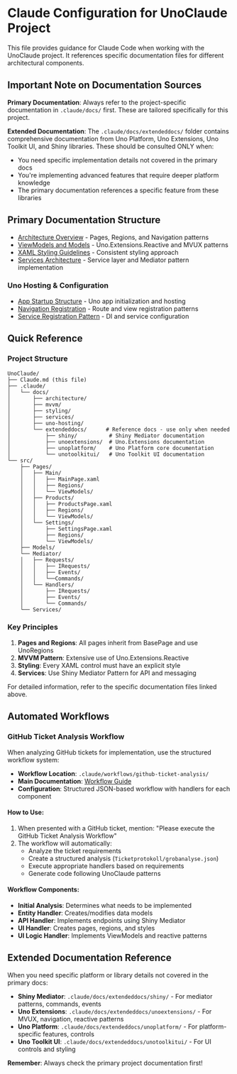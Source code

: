 # Claude Configuration for UnoClaude Project

This file provides guidance for Claude Code when working with the UnoClaude project. It references specific documentation files for different architectural components.

## Important Note on Documentation Sources

**Primary Documentation**: Always refer to the project-specific documentation in `.claude/docs/` first. These are tailored specifically for this project.

**Extended Documentation**: The `.claude/docs/extendeddocs/` folder contains comprehensive documentation from Uno Platform, Uno Extensions, Uno Toolkit UI, and Shiny libraries. These should be consulted ONLY when:
- You need specific implementation details not covered in the primary docs
- You're implementing advanced features that require deeper platform knowledge
- The primary documentation references a specific feature from these libraries

## Primary Documentation Structure

- [Architecture Overview](./.claude/docs/architecture/README.md) - Pages, Regions, and Navigation patterns
- [ViewModels and Models](./.claude/docs/mvvm/README.md) - Uno.Extensions.Reactive and MVUX patterns
- [XAML Styling Guidelines](./.claude/docs/styling/README.md) - Consistent styling approach
- [Services Architecture](./.claude/docs/services/README.md) - Service layer and Mediator pattern implementation

### Uno Hosting & Configuration
- [App Startup Structure](./.claude/docs/uno-hosting/CLAUDE_App_Startup_Structure.md) - Uno app initialization and hosting
- [Navigation Registration](./.claude/docs/uno-hosting/CLAUDE_Navigation_Registration.md) - Route and view registration patterns
- [Service Registration Pattern](./.claude/docs/uno-hosting/CLAUDE_Service_Registration_Pattern.md) - DI and service configuration

## Quick Reference

### Project Structure
```
UnoClaude/
├── Claude.md (this file)
├── .claude/
│   └── docs/
│       ├── architecture/
│       ├── mvvm/
│       ├── styling/
│       ├── services/
│       ├── uno-hosting/
│       └── extendeddocs/      # Reference docs - use only when needed
│           ├── shiny/          # Shiny Mediator documentation
│           ├── unoextensions/  # Uno.Extensions documentation
│           ├── unoplatform/    # Uno Platform core documentation
│           └── unotoolkitui/   # Uno Toolkit UI documentation
└── src/
    ├── Pages/
    │   ├── Main/
    │   │   ├── MainPage.xaml
    │   │   ├── Regions/
    │   │   └── ViewModels/
    │   ├── Products/
    │   │   ├── ProductsPage.xaml
    │   │   ├── Regions/
    │   │   └── ViewModels/
    │   └── Settings/
    │       ├── SettingsPage.xaml
    │       ├── Regions/
    │       └── ViewModels/
    ├── Models/
    └── Mediator/
    │   ├── Requests/
	│	│	├── IRequests/
    │   │	├── Events/
    │   │   └──Commands/
    │   └── Handlers/
    │       ├── IRequests/
    │       ├── Events/
    │       └── Commands/
    └── Services/
```

### Key Principles
1. **Pages and Regions**: All pages inherit from BasePage and use UnoRegions
2. **MVVM Pattern**: Extensive use of Uno.Extensions.Reactive
3. **Styling**: Every XAML control must have an explicit style
4. **Services**: Use Shiny Mediator Pattern for API and messaging

For detailed information, refer to the specific documentation files linked above.

## Automated Workflows

### GitHub Ticket Analysis Workflow
When analyzing GitHub tickets for implementation, use the structured workflow system:

- **Workflow Location**: `.claude/workflows/github-ticket-analysis/`
- **Main Documentation**: [Workflow Guide](./.claude/workflows/github-ticket-analysis/workflow.md)
- **Configuration**: Structured JSON-based workflow with handlers for each component

#### How to Use:
1. When presented with a GitHub ticket, mention: "Please execute the GitHub Ticket Analysis Workflow"
2. The workflow will automatically:
   - Analyze the ticket requirements
   - Create a structured analysis (`Ticketprotokoll/grobanalyse.json`)
   - Execute appropriate handlers based on requirements
   - Generate code following UnoClaude patterns

#### Workflow Components:
- **Initial Analysis**: Determines what needs to be implemented
- **Entity Handler**: Creates/modifies data models
- **API Handler**: Implements endpoints using Shiny Mediator
- **UI Handler**: Creates pages, regions, and styles
- **UI Logic Handler**: Implements ViewModels and reactive patterns

## Extended Documentation Reference

When you need specific platform or library details not covered in the primary docs:

- **Shiny Mediator**: `.claude/docs/extendeddocs/shiny/` - For mediator patterns, commands, events
- **Uno Extensions**: `.claude/docs/extendeddocs/unoextensions/` - For MVUX, navigation, reactive patterns
- **Uno Platform**: `.claude/docs/extendeddocs/unoplatform/` - For platform-specific features, controls
- **Uno Toolkit UI**: `.claude/docs/extendeddocs/unotoolkitui/` - For UI controls and styling

**Remember**: Always check the primary project documentation first!